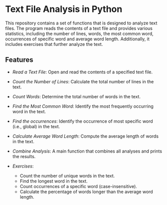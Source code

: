 # Text File Analysis in Python

This repository contains a set of functions that is designed to analyze text files. The program reads the contents of a text file and provides various statistics, including the number of lines, words, the most common word, occurrences of specific word and average word length. Additionally, it includes exercises that further analyze the text.

## Features

- *Read a Text File*: Open and read the contents of a specified text file.

- *Count the Number of Lines*: Calculate the total number of lines in the text.

- *Count Words*: Determine the total number of words in the text.

- *Find the Most Common Word*: Identify the most frequently occurring word in the text.

- *Find the occurrences*: Identify the occurrence of most specific word (i.e., global) in the text.

- *Calculate Average Word Length*: Compute the average length of words in the text.

- *Combine Analysis*: A main function that combines all analyses and prints the results.

- *Exercises*:
  - Count the number of unique words in the text.
  - Find the longest word in the text.
  - Count occurrences of a specific word (case-insensitive).
  - Calculate the percentage of words longer than the average word length.
